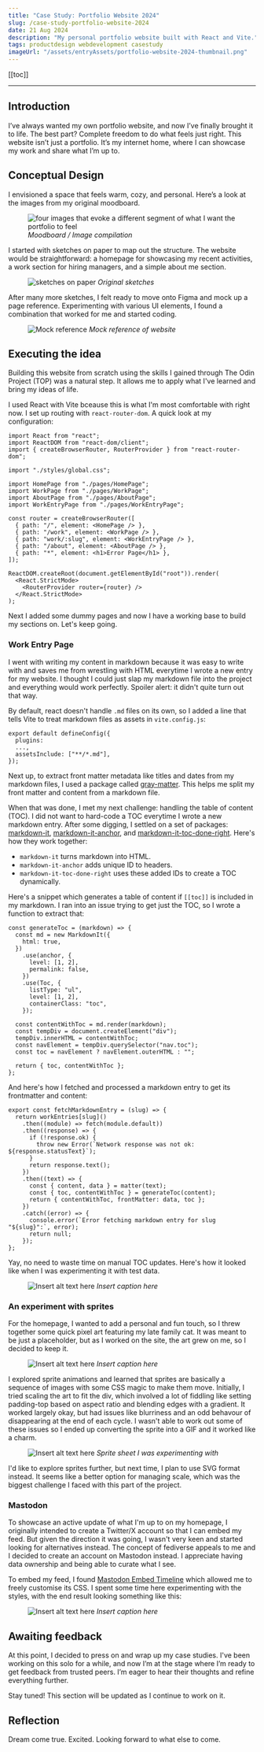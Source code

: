 ```yaml
---
title: "Case Study: Portfolio Website 2024"
slug: /case-study-portfolio-website-2024
date: 21 Aug 2024
description: "My personal portfolio website built with React and Vite."
tags: productdesign webdevelopment casestudy
imageUrl: "/assets/entryAssets/portfolio-website-2024-thumbnail.png"
---
```


[[toc]]

---

## Introduction
I’ve always wanted my own portfolio website, and now I’ve finally brought it to life. The best part? Complete freedom to do what feels just right. This website isn’t just a portfolio. It’s my internet home, where I can showcase my work and share what I’m up to.

## Conceptual Design
I envisioned a space that feels warm, cozy, and personal. Here’s a look at the images from my original moodboard.

<figure>
  <img src="../assets/entryAssets/portfolio-website-2024-1.png" alt="four images that evoke a different segment of what I want the portfolio to feel">
  <em>Moodboard / Image compilation</em>
</figure>

I started with sketches on paper to map out the structure. The website would be straightforward: a homepage for showcasing my recent activities, a work section for hiring managers, and a simple about me section.

<figure>
  <img src="../assets/entryAssets/portfolio-website-2024-2.jpg" alt="sketches on paper">
  <em>Original sketches</em>
</figure>

After many more sketches, I felt ready to move onto Figma and mock up a page reference. Experimenting with various UI elements, I found a combination that worked for me and started coding.

<figure>
  <img src="../assets/entryAssets/portfolio-website-2024-4.png" alt="Mock reference">
  <em>Mock reference of website</em>
</figure>

## Executing the idea
Building this website from scratch using the skills I gained through The Odin Project (TOP) was a natural step. It allows me to apply what I've learned and bring my ideas of life.

I used React with Vite bceause this is what I'm most comfortable with right now. I set up routing with `react-router-dom`. A quick look at my configuration:


```
import React from "react";
import ReactDOM from "react-dom/client";
import { createBrowserRouter, RouterProvider } from "react-router-dom";

import "./styles/global.css";

import HomePage from "./pages/HomePage";
import WorkPage from "./pages/WorkPage";
import AboutPage from "./pages/AboutPage";
import WorkEntryPage from "./pages/WorkEntryPage";

const router = createBrowserRouter([
  { path: "/", element: <HomePage /> },
  { path: "/work", element: <WorkPage /> },
  { path: "work/:slug", element: <WorkEntryPage /> },
  { path: "/about", element: <AboutPage /> },
  { path: "*", element: <h1>Error Page</h1> },
]);

ReactDOM.createRoot(document.getElementById("root")).render(
  <React.StrictMode>
    <RouterProvider router={router} />
  </React.StrictMode>
);
```

Next I added some dummy pages and now I have a working base to build my sections on. Let's keep going.

### Work Entry Page
I went with writing my content in markdown because it was easy to write with and saves me from wrestling with HTML everytime I wrote a new entry for my website. I thought I could just slap my markdown file into the project and everything would work perfectly. Spoiler alert: it didn't quite turn out that way. 

By default, react doesn't handle `.md` files on its own, so I added a line that tells Vite to treat markdown files as assets in `vite.config.js`:

```
export default defineConfig({
  plugins: 
  ...,
  assetsInclude: ["**/*.md"],
});
```

Next up, to extract front matter metadata like titles and dates from my markdown files, I used a package called [gray-matter](https://www.npmjs.com/package/gray-matter). This helps me split my front matter and content from a markdown file.

When that was done, I met my next challenge: handling the table of content (TOC). I did not want to hard-code a TOC everytime I wrote a new markdown entry. After some digging, I settled on a set of packages: [markdown-it](https://www.npmjs.com/package/markdown-it), [markdown-it-anchor](https://www.npmjs.com/package/markdown-it-anchor), and [markdown-it-toc-done-right](https://www.npmjs.com/package/markdown-it-toc-done-right). Here's how they work together:

- `markdown-it` turns markdown into HTML.
- `markdown-it-anchor` adds unique ID to headers.
- `markdown-it-toc-done-right` uses these added IDs to create a TOC dynamically.

Here's a snippet which generates a table of content if `[[toc]]` is included in my markdown. I ran into an issue trying to get just the TOC, so I wrote a function to extract that:

```
const generateToc = (markdown) => {
  const md = new MarkdownIt({
    html: true,
  })
    .use(anchor, {
      level: [1, 2],
      permalink: false,
    })
    .use(Toc, {
      listType: "ul",
      level: [1, 2],
      containerClass: "toc",
    });

  const contentWithToc = md.render(markdown);
  const tempDiv = document.createElement("div");
  tempDiv.innerHTML = contentWithToc;
  const navElement = tempDiv.querySelector("nav.toc");
  const toc = navElement ? navElement.outerHTML : "";

  return { toc, contentWithToc };
};
```

And here's how I fetched and processed a markdown entry to get its frontmatter and content:

```
export const fetchMarkdownEntry = (slug) => {
  return workEntries[slug]()
    .then((module) => fetch(module.default))
    .then((response) => {
      if (!response.ok) {
        throw new Error(`Network response was not ok: ${response.statusText}`);
      }
      return response.text();
    })
    .then((text) => {
      const { content, data } = matter(text);
      const { toc, contentWithToc } = generateToc(content);
      return { contentWithToc, frontMatter: data, toc };
    })
    .catch((error) => {
      console.error(`Error fetching markdown entry for slug "${slug}":`, error);
      return null;
    });
};
```

Yay, no need to waste time on manual TOC updates. Here's how it looked like when I was experimenting it with test data.

<figure>
  <img src="../assets/entryAssets/portfolio-website-2024-7.png" alt="Insert alt text here">
  <em>Insert caption here</em>
</figure>

### An experiment with sprites
For the homepage, I wanted to add a personal and fun touch, so I threw together some quick pixel art featuring my late family cat. It was meant to be just a placeholder, but as I worked on the site, the art grew on me, so I decided to keep it.

<figure>
  <img src="../assets/hero-section-animation.gif" alt="Insert alt text here">
  <em>Insert caption here</em>
</figure>

I explored sprite animations and learned that sprites are basically a sequence of images with some CSS magic to make them move. Initially, I tried scaling the art to fit the div, which involved a lot of fiddling like setting padding-top based on aspect ratio and blending edges with a gradient. It worked largely okay, but had issues like blurriness and an odd behavour of disappearing at the end of each cycle. I wasn't able to work out some of these issues so I ended up converting the sprite into a GIF and it worked like a charm.

<figure>
  <img src="../assets/entryAssets/portfolio-website-2024-9.png" alt="Insert alt text here">
  <em>Sprite sheet I was experimenting with</em>
</figure>

I'd like to explore sprites further, but next time, I plan to use SVG format instead. It seems like a better option for managing scale, which was the biggest challenge I faced with this part of the project.


### Mastodon
To showcase an active update of what I'm up to on my homepage, I originally intended to create a Twitter/X account so that I can embed my feed. But given the direction it was going, I wasn't very keen and started looking for alternatives instead. The concept of fediverse appeals to me and I decided to create an account on Mastodon instead. I appreciate having data ownership and being able to curate what I see.

To embed my feed, I found [Mastodon Embed Timeline](https://gitlab.com/idotj/mastodon-embed-timeline) which allowed me to freely customise its CSS. I spent some time here experimenting with the styles, with the end result looking something like this:

<figure>
  <img src="../assets/entryAssets/portfolio-website-2024-8.png" alt="Insert alt text here">
  <em>Insert caption here</em>
</figure>

## Awaiting feedback
At this point, I decided to press on and wrap up my case studies. I've been working on this solo for a while, and now I’m at the stage where I’m ready to get feedback from trusted peers. I’m eager to hear their thoughts and refine everything further.

Stay tuned! This section will be updated as I continue to work on it.

## Reflection
Dream come true. Excited. Looking forward to what else to come.